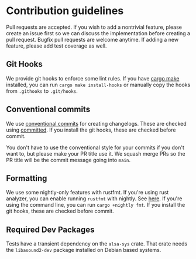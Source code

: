 # Contribution guidelines

Pull requests are accepted.
If you wish to add a nontrivial feature, please create an issue first so we can discuss the implementation before creating a pull request.
Bugfix pull requests are welcome anytime.
If adding a new feature, please add test coverage as well.

## Git Hooks

We provide git hooks to enforce some lint rules.
If you have [cargo make](https://github.com/sagiegurari/cargo-make) installed, you can run `cargo make install-hooks` or manually copy the hooks from `.githooks` to `.git/hooks`.

## Conventional commits

We use [conventional commits](https://www.conventionalcommits.org/en/v1.0.0/) for creating changelogs.
These are checked using [committed](https://github.com/crate-ci/committed).
If you install the git hooks, these are checked before commit.

You don't have to use the conventional style for your commits if you don't want to, but please make your PR title use it.
We squash merge PRs so the PR title will be the commit message going into `main`.

## Formatting

We use some nightly-only features with rustfmt. If you're using rust analyzer, you can enable running `rustfmt` with nightly.
See [here](https://github.com/rust-lang/rust-analyzer/issues/3627).
If you're using the command line, you can run `cargo +nightly fmt`.
If you install the git hooks, these are checked before commit.

## Required Dev Packages

Tests have a transient dependency on the `alsa-sys` crate. That crate needs the `libasound2-dev` package installed on Debian based systems.
